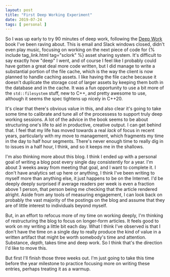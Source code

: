 ```yaml
---
layout: post
title: "First Deep Working Experiment"
date: 2019-07-24
tags: [ personal ]
---
```


So I was up early to try 90 minutes of deep work, following the [Deep Work](http://www.calnewport.com/books/deep-work/)
book I've been raving about. This is email and Slack windows closed, didn't even play music, focusing on working on the
next piece of code for {% include tag_link.html tag="sclork" %} asset sharing system. It's difficult to say exactly how
"deep" I went, and of course I feel like I probably could have gotten a great deal more code written, but I did manage
to write a substantial portion of the file cache, which is the way the client is now planned to handle caching assets.
I like having the file cache because it doesn't duplicate the storage cost of larger assets by keeping them both in the
database and in the cache. It was a fun opportunity to use a bit more of the ```std::filesystem``` stuff, new to C++,
and pretty awesome to use, although it seems the spec tightens up nicely in C++20.

It's clear that there's obvious value in this, and also clear it's going to take some time to calibrate and tune all of
the processess to support truly deep working sessions. A lot of the advice in the book seems to be about structuring
one's life to aid in productive, creative output. I can get behind that. I feel that my life has moved towards a real
*lack* of focus in recent years, particularly with my move to management, which fragments my time in the day to half
hour segments. There's never enough time to really dig in to issues in a half hour, I think, and so it keeps me in the
shallows.

I'm also thinking more about this blog. I think I ended up with a personal goal of writing a blog post every single day
consistently for a year. I'm about 3 weeks away from meeting that goal, and I want to complete it. I don't have
analytics set up here or anything, I think I've been writing to myself more than anything else, it just happens to be on
the Internet. I'd be deeply deeply surprised if average readers per week is even a fraction above 1 person, that person
being me checking that the article rendered alright. Aside from any tools of measuring engagement, I can look back on
probably the vast majority of the postings on the blog and assume that they are of little interest to individuals beyond
myself.

But, in an effort to refocus more of my time on working deeply, I'm thinking of restructuring the blog to focus on
longer-form articles. It feels good to work on my writing a little bit each day. What I think I've observed is that I
don't have the time on a single day to really produce the kind of value in a written artifact that might be worth
somebody's time and attention. Substance, *depth*, takes time and deep work. So I think that's the direction I'd like to
move this.

But first I'll finish those three weeks out. I'm just going to take this time before the year milestone to practice
focusing more on writing these entries, perhaps treating it as a warmup.

